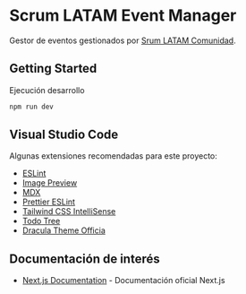 # Scrum LATAM Event Manager

Gestor de eventos gestionados por [Srum LATAM Comunidad](https://www.linkedin.com/company/scrum-latam-comunidad).

## Getting Started

Ejecución desarrollo

```bash
npm run dev
```

## Visual Studio Code

Algunas extensiones recomendadas para este proyecto:

* [ESLint](https://marketplace.visualstudio.com/items?itemName=dbaeumer.vscode-eslint)
* [Image Preview](https://marketplace.visualstudio.com/items?itemName=kisstkondoros.vscode-gutter-preview)
* [MDX](https://marketplace.visualstudio.com/items?itemName=unifiedjs.vscode-mdx)
* [Prettier ESLint](https://marketplace.visualstudio.com/items?itemName=rvest.vs-code-prettier-eslint)
* [Tailwind CSS IntelliSense](https://marketplace.visualstudio.com/items?itemName=bradlc.vscode-tailwindcss)
* [Todo Tree](https://marketplace.visualstudio.com/items?itemName=Gruntfuggly.todo-tree)
* [Dracula Theme Officia](https://marketplace.visualstudio.com/items?itemName=dracula-theme.theme-dracula)



## Documentación de interés

- [Next.js Documentation](https://nextjs.org/docs) - Documentación oficial Next.js

